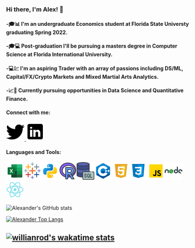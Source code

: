 ### Hi there, I'm Alex! 👋

#### -🎓📊 I'm an undergraduate Economics student at Florida State Universty graduating Spring 2022.

#### -🎓💻 Post-graduation I'll be pursuing a masters degree in Computer Science at Florida International University.

#### -💻💹 I'm an aspiring Trader with an array of passions including DS/ML, Capital/FX/Crypto Markets and Mixed Martial Arts Analytics.

#### -📈🧮 Currently pursuing opportunities in Data Science and Quantitative Finance.

#### Connect with me:
<a href="https://twitter.com/A_Fernandez11">
         <img src="twitter.png">
      </a>
<a href="https://www.linkedin.com/in/alexander-fernandez-3077ab18b/">
         <img src="linkedin.png">
      </a>

#### Languages and Tools:
<img src='icons8-microsoft-excel-2019-48.png'><img src='icons8-tableau-software-48.png'><img src='python.png'><img src='icons8-r-48.png'><img src='icons8-sql-48.png'><img src='c++.png'><img src='html.png'><img src='css.png'><img src='js.png'><img src='node.png'><img src='react.png'>

![Alexander's GitHub stats](https://github-readme-stats.vercel.app/api?username=AlexanderFernandez11&hide=contribs,prs&count_private=true&show_icons=true&theme=tokyonight&hide_rank=true)

[![Alexander Top Langs](https://github-readme-stats.vercel.app/api/top-langs/?username=AlexanderFernandez11&theme=tokyonight&layout=compact&count_private=true&langs_count=8&show_icons=tru)](https://github.com/anuraghazra/github-readme-stats)

[![willianrod's wakatime stats](https://github-readme-stats.vercel.app/api/wakatime?username=AlexanderFernandez11&theme=tokyonight&layout=compact&count_private=true)](https://github.com/anuraghazra/github-readme-stats)
---





